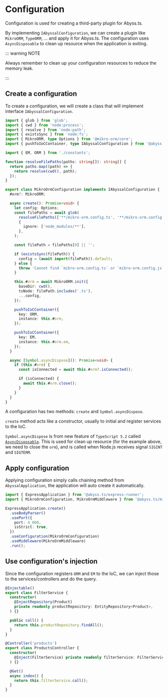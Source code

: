 # Configuration

Configuration is used for creating a third-party plugin for Abyss.ts.

By implementing `IAbyssalConfiguration`, we can create a plugin like `MikroORM`, `TypeORM`, ... and apply it for Abyss.ts. The configuration uses `AsyncDisposable` to clean up resource when the application is exiting.

::: warning NOTE

Always remember to clean up your configuration resources to reduce the memory leak.

:::

## Create a configuration

To create a configuration, we will create a class that will implement interface `IAbyssalConfiguration`.

```ts
import { glob } from 'glob';
import { cwd } from 'node:process';
import { resolve } from 'node:path';
import { existsSync } from 'node:fs';
import { MikroORM, type Options } from '@mikro-orm/core';
import { pushToIoCContainer, type IAbyssalConfiguration } from '@abyss.ts/core';

import { EM, ORM } from './constants';

function resolveFilePaths(paths: string[]): string[] {
  return paths.map((path) => {
    return resolve(cwd(), path);
  });
}

export class MikroOrmConfiguration implements IAbyssalConfiguration {
  #orm?: MikroORM;

  async create(): Promise<void> {
    let config: Options;
    const filePaths = await glob(
      resolveFilePaths(['**/mikro-orm.config.ts', '**/mikro-orm.config.js']),
      {
        ignore: ['node_modules/**'],
      },
    );

    const filePath = filePaths[0] || '';

    if (existsSync(filePath)) {
      config = (await import(filePath)).default;
    } else {
      throw 'Cannot find `mikro-orm.config.ts` or `mikro-orm.config.js`';
    }

    this.#orm = await MikroORM.init({
      baseDir: cwd(),
      tsNode: filePath.includes('.ts'),
      ...config,
    });

    pushToIoCContainer({
      key: ORM,
      instance: this.#orm,
    });

    pushToIoCContainer({
      key: EM,
      instance: this.#orm.em,
    });
  }

  async [Symbol.asyncDispose](): Promise<void> {
    if (this.#orm) {
      const isConnected = await this.#orm?.isConnected();

      if (isConnected) {
        await this.#orm.close();
      }
    }
  }
}
```

A configuration has two methods: `create` and `Symbol.asyncDispose`.

`create` method acts like a constructor, usually to initial and register services to the IoC.

`Symbol.asyncDispose` is from new feature of `TypeScript 5.2` called [`AsyncDisposable`](https://www.typescriptlang.org/docs/handbook/release-notes/typescript-5-2.html#using-declarations-and-explicit-resource-management). This is used for clean up resource (for the example above, we need to close the `orm`), and is called when Node.js receives signal `SIGINT` and `SIGTERM`.

## Apply configuration

Applying configuration simply calls chaining method from `AbyssalApplication`, the application will auto create it automatically.

```ts
import { ExpressApplication } from '@abyss.ts/express-runner';
import { MikroOrmConfiguration, MikroOrmMiddleware } from '@abyss.ts/mikro-orm';

ExpressApplication.create()
  .useBodyParser()
  .usePort({
    port: 4_000,
    isStrict: true,
  })
  .useConfiguration(MikroOrmConfiguration)
  .useMiddleware(MikroOrmMiddleware)
  .run();
```

## Use configuration's injection

Since the configuration registers `ORM` and `EM` to the IoC, we can inject those to the services/controllers and do the query.

```ts
@Injectable()
export class FilterService {
  constructor(
    @InjectRepository(Product)
    private readonly productRepository: EntityRepository<Product>,
  ) {}

  public call() {
    return this.productRepository.findAll();
  }
}
```

```ts
@Controller('products')
export class ProductsController {
  constructor(
    @Inject(FilterService) private readonly filterService: FilterService,
  ) {}

  @Get()
  async index() {
    return this.filterService.call();
  }
}
```
